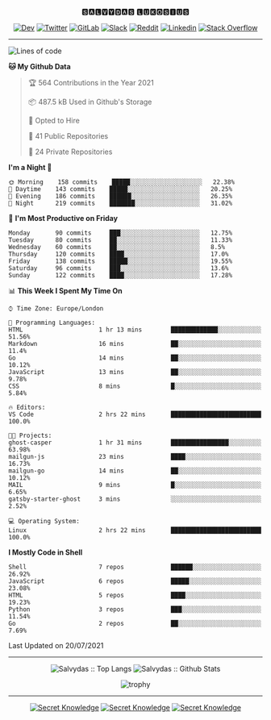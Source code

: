 <div align="center">
  
🆂🅰🅻🆅🆈🅳🅰🆂 🅻🆄🅺🅾🆂🅸🆄🆂 

  
[![Dev](https://img.shields.io/badge/-DEV-222222?style=flat-square&logo=dev.to&logoColor=white&link=https://dev.to/sso/)](https://dev.to/sso/)
[![Twitter](https://img.shields.io/badge/-Twitter-222222?style=flat-square&logo=twitter&logoColor=white&link=https://twitter.com/digital_wizz/)](https://twitter.com/digital_wizz/)
[![GitLab](https://img.shields.io/badge/-GitLab-222222?style=flat-square&logo=GitLab&logoColor=white&link=https://gitlab.com/ss-o/)](https://gitlab.com/ss-o/)
[![Slack](https://img.shields.io/badge/-Slack-222222?style=flat-square&logo=Slack&logoColor=white&link=https://digital-teams.slack.com/)](https://digital-teams.slack.com/)
[![Reddit](https://img.shields.io/badge/-Reddit-222222?style=flat-square&logo=Reddit&logoColor=white&link=https://https://www.reddit.com/user/ss-o/)](https://www.reddit.com/user/ss-o/)
[![Linkedin](https://img.shields.io/badge/-LinkedIn-222222?style=flat-square&logo=Linkedin&logoColor=white&link=https://www.linkedin.com/in/digital-clouds/)](https://www.linkedin.com/in/digital-clouds/)
[![Stack Overflow](https://img.shields.io/badge/-Stack%20Overflow-222222?style=flat-square&logo=stack-overflow&logoColor=white&link=https://stackoverflow.com/users/13893752/salvydas-lukosius)](https://stackoverflow.com/users/13893752/salvydas-lukosius)

</div>

---

<!--START_SECTION:waka-->
![Lines of code](https://img.shields.io/badge/From%20Hello%20World%20I%27ve%20Written-2.1%20million%20lines%20of%20code-blue)

**🐱 My Github Data** 

> 🏆 564 Contributions in the Year 2021
 > 
> 📦 487.5 kB Used in Github's Storage 
 > 
> 💼 Opted to Hire
 > 
> 📜 41 Public Repositories 
 > 
> 🔑 24 Private Repositories  
 > 
**I'm a Night 🦉** 

```text
🌞 Morning    158 commits    █████░░░░░░░░░░░░░░░░░░░░   22.38% 
🌆 Daytime    143 commits    █████░░░░░░░░░░░░░░░░░░░░   20.25% 
🌃 Evening    186 commits    ██████░░░░░░░░░░░░░░░░░░░   26.35% 
🌙 Night      219 commits    ███████░░░░░░░░░░░░░░░░░░   31.02%

```
📅 **I'm Most Productive on Friday** 

```text
Monday       90 commits     ███░░░░░░░░░░░░░░░░░░░░░░   12.75% 
Tuesday      80 commits     ██░░░░░░░░░░░░░░░░░░░░░░░   11.33% 
Wednesday    60 commits     ██░░░░░░░░░░░░░░░░░░░░░░░   8.5% 
Thursday     120 commits    ████░░░░░░░░░░░░░░░░░░░░░   17.0% 
Friday       138 commits    █████░░░░░░░░░░░░░░░░░░░░   19.55% 
Saturday     96 commits     ███░░░░░░░░░░░░░░░░░░░░░░   13.6% 
Sunday       122 commits    ████░░░░░░░░░░░░░░░░░░░░░   17.28%

```


📊 **This Week I Spent My Time On** 

```text
⌚︎ Time Zone: Europe/London

💬 Programming Languages: 
HTML                     1 hr 13 mins        █████████████░░░░░░░░░░░░   51.56% 
Markdown                 16 mins             ██░░░░░░░░░░░░░░░░░░░░░░░   11.4% 
Go                       14 mins             ██░░░░░░░░░░░░░░░░░░░░░░░   10.12% 
JavaScript               13 mins             ██░░░░░░░░░░░░░░░░░░░░░░░   9.78% 
CSS                      8 mins              █░░░░░░░░░░░░░░░░░░░░░░░░   5.84%

🔥 Editors: 
VS Code                  2 hrs 22 mins       █████████████████████████   100.0%

🐱‍💻 Projects: 
ghost-casper             1 hr 31 mins        ████████████████░░░░░░░░░   63.98% 
mailgun-js               23 mins             ████░░░░░░░░░░░░░░░░░░░░░   16.73% 
mailgun-go               14 mins             ██░░░░░░░░░░░░░░░░░░░░░░░   10.12% 
MAIL                     9 mins              █░░░░░░░░░░░░░░░░░░░░░░░░   6.65% 
gatsby-starter-ghost     3 mins              ░░░░░░░░░░░░░░░░░░░░░░░░░   2.52%

💻 Operating System: 
Linux                    2 hrs 22 mins       █████████████████████████   100.0%

```

**I Mostly Code in Shell** 

```text
Shell                    7 repos             ██████░░░░░░░░░░░░░░░░░░░   26.92% 
JavaScript               6 repos             █████░░░░░░░░░░░░░░░░░░░░   23.08% 
HTML                     5 repos             ████░░░░░░░░░░░░░░░░░░░░░   19.23% 
Python                   3 repos             ███░░░░░░░░░░░░░░░░░░░░░░   11.54% 
Go                       2 repos             ██░░░░░░░░░░░░░░░░░░░░░░░   7.69%

```



 Last Updated on 20/07/2021
<!--END_SECTION:waka-->

---

<div align=center>

![Salvydas :: Top Langs](https://github-readme-stats.vercel.app/api/top-langs/?username=ss-o&langs_count=8&card_width=300&theme=blue-green&layout=compact)
![Salvydas :: Github Stats](https://github-readme-stats.vercel.app/api?username=ss-o&theme=blue-green&layout=compact&no-frame=true)
 
![trophy](https://github-profile-trophy.vercel.app/?username=ss-o&theme=darkhub&rank=SSS,SS,S,AAA,AA,A,B,C&no-frame=true)

---


[![Secret Knowledge](https://github-readme-stats.vercel.app/api/pin/?username=github&repo=government.github.com&card_width=150&theme=blue-green&layout=compact)](https://github.com/github/government.github.com)
[![Secret Knowledge](https://github-readme-stats.vercel.app/api/pin/?username=ss-o&repo=the-book-of-secret-knowledge&card_width=150&theme=blue-green&layout=compact)](https://github.com/ss-o/the-book-of-secret-knowledge)
[![Secret Knowledge](https://github-readme-stats.vercel.app/api/pin/?username=security-io&repo=shodan-eye&card_width=150&theme=blue-green)](https://github.com/security-io/shodan-eye)

</div>
